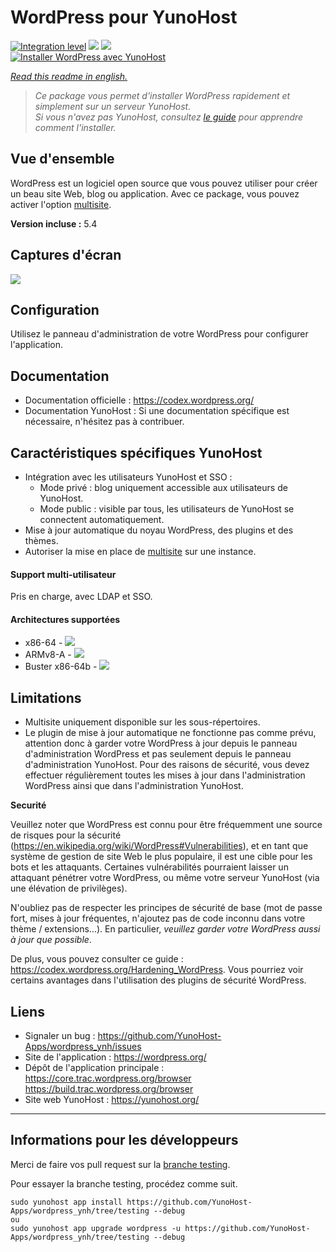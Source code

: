# WordPress pour YunoHost

[![Integration level](https://dash.yunohost.org/integration/wordpress.svg)](https://dash.yunohost.org/appci/app/wordpress) ![](https://ci-apps.yunohost.org/ci/badges/wordpress.status.svg) [![](https://ci-apps.yunohost.org/ci/badges/wordpress.maintain.svg)](https://github.com/YunoHost/Apps/#what-to-do-if-i-cant-maintain-my-app-anymore-)  
[![Installer WordPress avec YunoHost](https://install-app.yunohost.org/install-with-yunohost.png)](https://install-app.yunohost.org/?app=wordpress)

*[Read this readme in english.](./README.md)* 

> *Ce package vous permet d'installer WordPress rapidement et simplement sur un serveur YunoHost.  
Si vous n'avez pas YunoHost, consultez [le guide](https://yunohost.org/#/install) pour apprendre comment l'installer.*

## Vue d'ensemble
WordPress est un logiciel open source que vous pouvez utiliser pour créer un beau site Web, blog ou application.
Avec ce package, vous pouvez activer l'option [multisite](https://codex.wordpress.org/Glossary#Multisite).

**Version incluse :** 5.4

## Captures d'écran

![](https://s.w.org/images/home/screen-themes.png?1)

## Configuration

Utilisez le panneau d'administration de votre WordPress pour configurer l'application.

## Documentation

 * Documentation officielle : https://codex.wordpress.org/
 * Documentation YunoHost : Si une documentation spécifique est nécessaire, n'hésitez pas à contribuer.

## Caractéristiques spécifiques YunoHost

 * Intégration avec les utilisateurs YunoHost et SSO :
   * Mode privé : blog uniquement accessible aux utilisateurs de YunoHost.
   * Mode public : visible par tous, les utilisateurs de YunoHost se connectent automatiquement.
 * Mise à jour automatique du noyau WordPress, des plugins et des thèmes.
 * Autoriser la mise en place de [multisite](https://codex.wordpress.org/Glossary#Multisite) sur une instance.

#### Support multi-utilisateur

Pris en charge, avec LDAP et SSO.

#### Architectures supportées

* x86-64 - [![](https://ci-apps.yunohost.org/ci/logs/wordpress%20%28Apps%29.svg)](https://ci-apps.yunohost.org/ci/apps/wordpress/)
* ARMv8-A - [![](https://ci-apps-arm.yunohost.org/ci/logs/wordpress%20%28Apps%29.svg)](https://ci-apps-arm.yunohost.org/ci/apps/wordpress/)
* Buster x86-64b - [![](https://ci-buster.nohost.me/ci/logs/wordpress%20%28Apps%29.svg)](https://ci-buster.nohost.me/ci/apps/wordpress/)

## Limitations

* Multisite uniquement disponible sur les sous-répertoires.
* Le plugin de mise à jour automatique ne fonctionne pas comme prévu, attention donc à garder votre WordPress à jour depuis le panneau d'administration WordPress et pas seulement depuis le panneau d'administration YunoHost. Pour des raisons de sécurité, vous devez effectuer régulièrement toutes les mises à jour dans l'administration WordPress ainsi que dans l'administration YunoHost.

**Securité**

Veuillez noter que WordPress est connu pour être fréquemment une source de risques pour la sécurité (https://en.wikipedia.org/wiki/WordPress#Vulnerabilities), et en tant que système de gestion de site Web le plus populaire, il est une cible pour les bots et les attaquants. Certaines vulnérabilités pourraient laisser un attaquant pénétrer votre WordPress, ou même votre serveur YunoHost (via une élévation de privilèges).

N'oubliez pas de respecter les principes de sécurité de base (mot de passe fort, mises à jour fréquentes, n'ajoutez pas de code inconnu dans votre thème / extensions...). En particulier, *veuillez garder votre WordPress aussi à jour que possible*.

De plus, vous pouvez consulter ce guide : https://codex.wordpress.org/Hardening_WordPress. Vous pourriez voir certains avantages dans l'utilisation des plugins de sécurité WordPress.

## Liens

 * Signaler un bug : https://github.com/YunoHost-Apps/wordpress_ynh/issues
 * Site de l'application : https://wordpress.org/
 * Dépôt de l'application principale : https://core.trac.wordpress.org/browser  
 https://build.trac.wordpress.org/browser
 * Site web YunoHost : https://yunohost.org/

---

Informations pour les développeurs
----------------

Merci de faire vos pull request sur la [branche testing](https://github.com/YunoHost-Apps/wordpress_ynh/tree/testing).

Pour essayer la branche testing, procédez comme suit.
```
sudo yunohost app install https://github.com/YunoHost-Apps/wordpress_ynh/tree/testing --debug
ou
sudo yunohost app upgrade wordpress -u https://github.com/YunoHost-Apps/wordpress_ynh/tree/testing --debug
```
